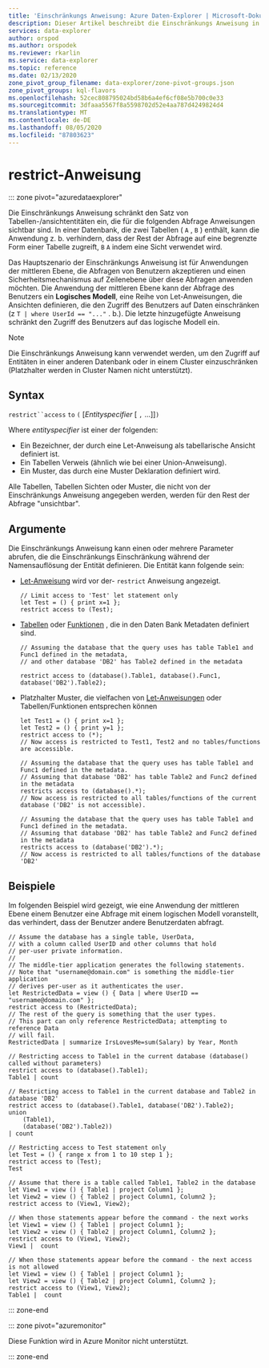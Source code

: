 ```yaml
---
title: 'Einschränkungs Anweisung: Azure Daten-Explorer | Microsoft-Dokumentation'
description: Dieser Artikel beschreibt die Einschränkungs Anweisung in Azure Daten-Explorer.
services: data-explorer
author: orspod
ms.author: orspodek
ms.reviewer: rkarlin
ms.service: data-explorer
ms.topic: reference
ms.date: 02/13/2020
zone_pivot_group_filename: data-explorer/zone-pivot-groups.json
zone_pivot_groups: kql-flavors
ms.openlocfilehash: 52cec808795024bd58b6a4ef6cf08e5b700c0e33
ms.sourcegitcommit: 3dfaaa5567f8a5598702d52e4aa787d4249824d4
ms.translationtype: MT
ms.contentlocale: de-DE
ms.lasthandoff: 08/05/2020
ms.locfileid: "87803623"
---
```

# <a name="restrict-statement"></a>restrict-Anweisung

::: zone pivot="azuredataexplorer"

Die Einschränkungs Anweisung schränkt den Satz von Tabellen-/ansichtentitäten ein, die für die folgenden Abfrage Anweisungen sichtbar sind. In einer Datenbank, die zwei Tabellen ( `A` , `B` ) enthält, kann die Anwendung z. b. verhindern, dass der Rest der Abfrage auf eine begrenzte Form einer Tabelle zugreift, `B` `A` indem eine Sicht verwendet wird.

Das Hauptszenario der Einschränkungs Anweisung ist für Anwendungen der mittleren Ebene, die Abfragen von Benutzern akzeptieren und einen Sicherheitsmechanismus auf Zeilenebene über diese Abfragen anwenden möchten. Die Anwendung der mittleren Ebene kann der Abfrage des Benutzers ein **Logisches Modell**, eine Reihe von Let-Anweisungen, die Ansichten definieren, die den Zugriff des Benutzers auf Daten einschränken (z `T | where UserId == "..."` . b.). Die letzte hinzugefügte Anweisung schränkt den Zugriff des Benutzers auf das logische Modell ein.

> [!NOTE]
> Die Einschränkungs Anweisung kann verwendet werden, um den Zugriff auf Entitäten in einer anderen Datenbank oder in einem Cluster einzuschränken (Platzhalter werden in Cluster Namen nicht unterstützt).

## <a name="syntax"></a>Syntax

`restrict``access` `to` `(` [*Entityspecifier* [ `,` ...]]`)`

Where *entityspecifier* ist einer der folgenden:
* Ein Bezeichner, der durch eine Let-Anweisung als tabellarische Ansicht definiert ist.
* Ein Tabellen Verweis (ähnlich wie bei einer Union-Anweisung).
* Ein Muster, das durch eine Muster Deklaration definiert wird.

Alle Tabellen, Tabellen Sichten oder Muster, die nicht von der Einschränkungs Anweisung angegeben werden, werden für den Rest der Abfrage "unsichtbar". 

## <a name="arguments"></a>Argumente

Die Einschränkungs Anweisung kann einen oder mehrere Parameter abrufen, die die Einschränkungs Einschränkung während der Namensauflösung der Entität definieren. Die Entität kann folgende sein:
* [Let-Anweisung](./letstatement.md) wird vor der- `restrict` Anweisung angezeigt. 

  ```kusto
  // Limit access to 'Test' let statement only
  let Test = () { print x=1 };
  restrict access to (Test);
  ```

* [Tabellen](../management/tables.md) oder [Funktionen](../management/functions.md) , die in den Daten Bank Metadaten definiert sind.

    ```kusto
    // Assuming the database that the query uses has table Table1 and Func1 defined in the metadata, 
    // and other database 'DB2' has Table2 defined in the metadata
    
    restrict access to (database().Table1, database().Func1, database('DB2').Table2);
    ```

* Platzhalter Muster, die vielfachen von [Let-Anweisungen](./letstatement.md) oder Tabellen/Funktionen entsprechen können  

    ```kusto
    let Test1 = () { print x=1 };
    let Test2 = () { print y=1 };
    restrict access to (*);
    // Now access is restricted to Test1, Test2 and no tables/functions are accessible.

    // Assuming the database that the query uses has table Table1 and Func1 defined in the metadata.
    // Assuming that database 'DB2' has table Table2 and Func2 defined in the metadata
    restricts access to (database().*);
    // Now access is restricted to all tables/functions of the current database ('DB2' is not accessible).

    // Assuming the database that the query uses has table Table1 and Func1 defined in the metadata.
    // Assuming that database 'DB2' has table Table2 and Func2 defined in the metadata
    restricts access to (database('DB2').*);
    // Now access is restricted to all tables/functions of the database 'DB2'
    ```

## <a name="examples"></a>Beispiele

Im folgenden Beispiel wird gezeigt, wie eine Anwendung der mittleren Ebene einem Benutzer eine Abfrage mit einem logischen Modell voranstellt, das verhindert, dass der Benutzer andere Benutzerdaten abfragt.

```kusto
// Assume the database has a single table, UserData,
// with a column called UserID and other columns that hold
// per-user private information.
//
// The middle-tier application generates the following statements.
// Note that "username@domain.com" is something the middle-tier application
// derives per-user as it authenticates the user.
let RestrictedData = view () { Data | where UserID == "username@domain.com" };
restrict access to (RestrictedData);
// The rest of the query is something that the user types.
// This part can only reference RestrictedData; attempting to reference Data
// will fail.
RestrictedData | summarize IrsLovesMe=sum(Salary) by Year, Month
```

```kusto
// Restricting access to Table1 in the current database (database() called without parameters)
restrict access to (database().Table1);
Table1 | count

// Restricting access to Table1 in the current database and Table2 in database 'DB2'
restrict access to (database().Table1, database('DB2').Table2);
union 
    (Table1),
    (database('DB2').Table2))
| count

// Restricting access to Test statement only
let Test = () { range x from 1 to 10 step 1 };
restrict access to (Test);
Test
 
// Assume that there is a table called Table1, Table2 in the database
let View1 = view () { Table1 | project Column1 };
let View2 = view () { Table2 | project Column1, Column2 };
restrict access to (View1, View2);
 
// When those statements appear before the command - the next works
let View1 = view () { Table1 | project Column1 };
let View2 = view () { Table2 | project Column1, Column2 };
restrict access to (View1, View2);
View1 |  count
 
// When those statements appear before the command - the next access is not allowed
let View1 = view () { Table1 | project Column1 };
let View2 = view () { Table2 | project Column1, Column2 };
restrict access to (View1, View2);
Table1 |  count
```

::: zone-end

::: zone pivot="azuremonitor"

Diese Funktion wird in Azure Monitor nicht unterstützt.

::: zone-end
